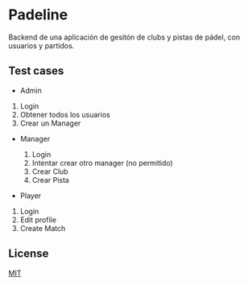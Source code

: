 # Padeline

Backend de una aplicación de gesitón de clubs y pistas de pádel, con usuarios y partidos.


## Test cases
* Admin
1) Login
2) Obtener todos los usuarios
3) Crear un Manager

* Manager
  1) Login
  2) Intentar crear otro manager (no permitido)
  3) Crear Club
  4) Crear Pista

* Player
1) Login
2) Edit profile
3) Create Match


## License

[MIT](https://choosealicense.com/licenses/mit/)

